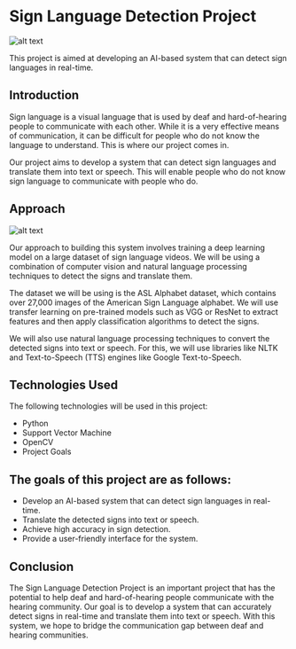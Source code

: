 # Sign Language Detection Project #

![alt text](https://www.mdpi.com/jimaging/jimaging-06-00073/article_deploy/html/images/jimaging-06-00073-g009.png)

This project is aimed at developing an AI-based system that can detect sign languages in real-time.

## Introduction ##

Sign language is a visual language that is used by deaf and hard-of-hearing people to communicate with each other. While it is a very effective means of communication, it can be difficult for people who do not know the language to understand. This is where our project comes in.

Our project aims to develop a system that can detect sign languages and translate them into text or speech. This will enable people who do not know sign language to communicate with people who do.

## Approach ##

![alt text](https://media.springernature.com/m685/springer-static/image/art%3A10.1038%2Fs41598-022-08133-z/MediaObjects/41598_2022_8133_Fig1_HTML.png)

Our approach to building this system involves training a deep learning model on a large dataset of sign language videos. We will be using a combination of computer vision and natural language processing techniques to detect the signs and translate them.

The dataset we will be using is the ASL Alphabet dataset, which contains over 27,000 images of the American Sign Language alphabet. We will use transfer learning on pre-trained models such as VGG or ResNet to extract features and then apply classification algorithms to detect the signs.

We will also use natural language processing techniques to convert the detected signs into text or speech. For this, we will use libraries like NLTK and Text-to-Speech (TTS) engines like Google Text-to-Speech.

## Technologies Used ##

The following technologies will be used in this project:

* Python
* Support Vector Machine
* OpenCV
* Project Goals

## The goals of this project are as follows: ##

* Develop an AI-based system that can detect sign languages in real-time.
* Translate the detected signs into text or speech.
* Achieve high accuracy in sign detection.
* Provide a user-friendly interface for the system.

## Conclusion ##

The Sign Language Detection Project is an important project that has the potential to help deaf and hard-of-hearing people communicate with the hearing community. Our goal is to develop a system that can accurately detect signs in real-time and translate them into text or speech. With this system, we hope to bridge the communication gap between deaf and hearing communities.
